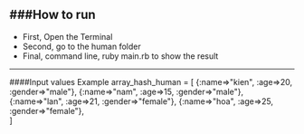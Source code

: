 ###How to run
---
- First, Open the Terminal
- Second, go to the human folder
- Final, command line, ruby main.rb to show the result
---
####Input values
Example
array_hash_human = [
		{:name=>"kien", :age=>20, :gender=>"male"}, 
		{:name=>"nam", :age=>15, :gender=>"male"}, 
		{:name=>"lan", :age=>21, :gender=>"female"},
		{:name=>"hoa", :age=>25, :gender=>"female"},		
	]
